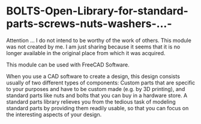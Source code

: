 # BOLTS-Open-Library-for-standard-parts-screws-nuts-washers-...-
Attention ... I do not intend to be worthy of the work of others. This module was not created by me. I am just sharing because it seems that it is no longer available in the original place from which it was acquired.

This module can be used with FreeCAD Software.

When you use a CAD software to create a design, this design consists usually of two different types of components: Custom parts that are specific to your purposes and have to be custom made (e.g. by 3D printing), and standard parts like nuts and bolts that you can buy in a hardware store.  A standard parts library relieves you from the tedious task of modeling standard parts by providing them readily usable, so that you can focus on the interesting aspects of your design.
